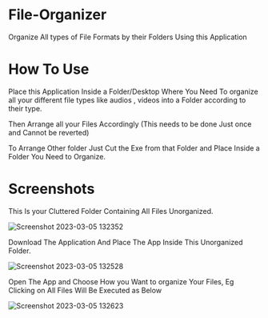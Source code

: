 # File-Organizer
Organize All types of File Formats by their Folders Using this Application

# How To Use
Place this Application Inside a Folder/Desktop Where You Need To organize all your different file types like audios , videos into a Folder according to their type.

Then Arrange all your Files Accordingly (This needs to be done Just once and Cannot be reverted)

To Arrange Other folder Just Cut the Exe from that Folder and Place Inside a Folder You Need to Organize.

# Screenshots

This Is your Cluttered Folder Containing All Files Unorganized.

![Screenshot 2023-03-05 132352](https://user-images.githubusercontent.com/104684690/222948877-368ca696-7f93-4d49-9d5c-e9748025a76b.png)

Download The Application And Place The App Inside This Unorganized Folder. 

![Screenshot 2023-03-05 132528](https://user-images.githubusercontent.com/104684690/222948887-2ecb2f76-3aee-432b-849f-0ca1533c13d0.png)

Open The App and Choose How you Want to organize Your Files, Eg Clicking on All Files Will Be Executed as Below

![Screenshot 2023-03-05 132623](https://user-images.githubusercontent.com/104684690/222948891-24ef7de9-62ce-48aa-81f0-540bcd1570e0.png)

